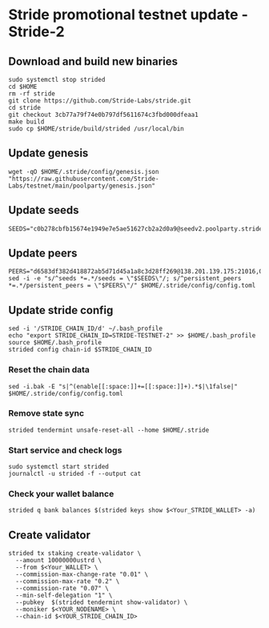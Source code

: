 # Stride promotional testnet update - Stride-2

## Download and build new binaries
```
sudo systemctl stop strided
cd $HOME  
rm -rf stride
git clone https://github.com/Stride-Labs/stride.git
cd stride
git checkout 3cb77a79f74e0b797df5611674c3fbd000dfeaa1
make build
sudo cp $HOME/stride/build/strided /usr/local/bin
```
## Update genesis
```
wget -qO $HOME/.stride/config/genesis.json "https://raw.githubusercontent.com/Stride-Labs/testnet/main/poolparty/genesis.json"
```
## Update seeds
```
SEEDS="c0b278cbfb15674e1949e7e5ae51627cb2a2d0a9@seedv2.poolparty.stridenet.co:26656"
```

## Update peers 
```
PEERS="d6583df382d418872ab5d71d45a1a8c3d28ff269@138.201.139.175:21016,05d7b774620b7afe28bba5fa9e002b436786d4c3@195.201.165.123:20086,d28cfff8b2fe03b597f67c96814fbfd19085b7c3@168.119.124.158:26656,a9687b78c13d39d2f96ec0905c6aa201671f61f0@78.107.234.44:25656,6922feb0ca2eab2be07d60fbfd275319bcd83ec9@77.244.66.222:26656,48b1310bc81deea3eb44173c5c26873c23565d33@34.135.129.186:26656,a3afae256ad780f873f85a0c377da5c8e9c28cb2@54.219.207.30:26656,dd93bd24192d8d3151264424e44b0f213d2334dc@162.55.173.64:26656,d46c3c3de3aacb7c75bbbbf1fe5c168f0c100f26@135.181.131.116:26683,c765007c489ddbcb80249579534e63d7a00407d0@65.108.225.158:22656"
sed -i -e "s/^seeds *=.*/seeds = \"$SEEDS\"/; s/^persistent_peers *=.*/persistent_peers = \"$PEERS\"/" $HOME/.stride/config/config.toml
```
## Update stride config
```
sed -i '/STRIDE_CHAIN_ID/d' ~/.bash_profile
echo "export STRIDE_CHAIN_ID=STRIDE-TESTNET-2" >> $HOME/.bash_profile
source $HOME/.bash_profile
strided config chain-id $STRIDE_CHAIN_ID
```
### Reset the chain data 
```
sed -i.bak -E "s|^(enable[[:space:]]+=[[:space:]]+).*$|\1false|" $HOME/.stride/config/config.toml
```
### Remove state sync
```
strided tendermint unsafe-reset-all --home $HOME/.stride
```
### Start service and check logs
```
sudo systemctl start strided 
journalctl -u strided -f --output cat
```
### Check your wallet balance
```
strided q bank balances $(strided keys show $<Your_STRIDE_WALLET> -a)
```
## Create validator
```
strided tx staking create-validator \
  --amount 10000000ustrd \
  --from $<Your_WALLET> \
  --commission-max-change-rate "0.01" \
  --commission-max-rate "0.2" \
  --commission-rate "0.07" \
  --min-self-delegation "1" \
  --pubkey  $(strided tendermint show-validator) \
  --moniker $<YOUR_NODENAME> \
  --chain-id $<YOUR_STRIDE_CHAIN_ID>
```

